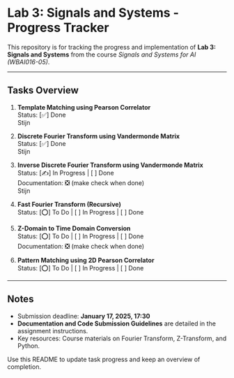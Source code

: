 
# Lab 3: Signals and Systems - Progress Tracker

This repository is for tracking the progress and implementation of **Lab 3: Signals and Systems** from the course *Signals and Systems for AI (WBAI016-05)*.

---

## Tasks Overview
1. **Template Matching using Pearson Correlator**<br />
   Status: [✅] Done<br />
   Stijn

3. **Discrete Fourier Transform using Vandermonde Matrix** <br />
   Status: [✅] Done<br />
   Stijn

4. **Inverse Discrete Fourier Transform using Vandermonde Matrix**<br />
   Status: [✍️] In Progress | [ ] Done<br />
   Documentation:  ❎ (make check when done)<br />
   Stijn

5. **Fast Fourier Transform (Recursive)**<br />
   Status: [⭕] To Do | [ ] In Progress | [ ] Done<br />

6. **Z-Domain to Time Domain Conversion**<br />
   Status: [⭕] To Do | [ ] In Progress | [ ] Done<br />
   Documentation: ❎ (make check when done)

7. **Pattern Matching using 2D Pearson Correlator**<br /> 
   Status: [⭕] To Do | [ ] In Progress | [ ] Done<br />

---

## Notes
- Submission deadline: **January 17, 2025, 17:30**  
- **Documentation and Code Submission Guidelines** are detailed in the assignment instructions.  
- Key resources: Course materials on Fourier Transform, Z-Transform, and Python.  

Use this README to update task progress and keep an overview of completion.
